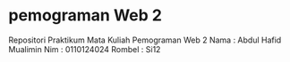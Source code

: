 # pemograman Web 2

Repositori Praktikum Mata Kuliah Pemograman Web 2
Nama : Abdul Hafid Mualimin
Nim : 0110124024
Rombel : Si12